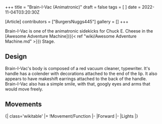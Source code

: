 +++
title = "Brain-I-Vac (Animatronic)"
draft = false
tags = [ ]
date = 2022-11-04T03:20:30Z

[Article]
contributors = ["BurgersNuggs445"]
gallery = []
+++

Brain-I-Vac is one of the animatronic sidekicks for Chuck E. Cheese in the [Awesome Adventure Machine]({{< ref "wiki/Awesome Adventure Machine.md" >}}) Stage.

## Design ##
Brain-I-Vac's body is composed of a red vacuum cleaner, typewriter. It's handle has a colender with decorations attached to the end of the lip. It also appears to have makeshift earrings attached to the back of the handle. Brain-I-Vac also has a simple smile, with that, googly eyes and arms that would move freely.

## Movements ##
{| class='wikitable'
|+
!Movement/Function
|-
|Forward
|-
|Lights
|}